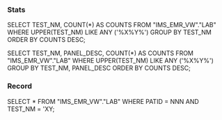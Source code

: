 ### Stats
SELECT TEST_NM, COUNT(*) AS COUNTS FROM "IMS_EMR_VW"."LAB" 
WHERE UPPER(TEST_NM) LIKE ANY ('%X%Y%') 
GROUP BY TEST_NM ORDER BY COUNTS DESC;


SELECT TEST_NM, PANEL_DESC, COUNT(*) AS COUNTS FROM "IMS_EMR_VW"."LAB" 
WHERE UPPER(TEST_NM) LIKE ANY ('%X%Y%') 
GROUP BY TEST_NM, PANEL_DESC ORDER BY COUNTS DESC;


### Record
SELECT * FROM "IMS_EMR_VW"."LAB" 
WHERE PATID = NNN AND TEST_NM = 'XY;
